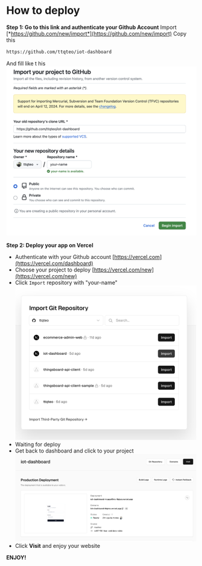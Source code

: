 # How to deploy

**Step 1: Go to this link and authenticate your Github Account** 
Import [*https://github.com/new/import*](https://github.com/new/import)
Copy this
```txt
https://github.com/ttqteo/iot-dashboard
```
And fill like t his
![Alt text](./image/image.png)

**Step 2: Deploy your app on Vercel**
* Authenticate with your Github account
[https://vercel.com](https://vercel.com/dashboard)
* Choose your project to deploy
[https://vercel.com/new](https://vercel.com/new)
* Click `Import` repository with "your-name"
![Alt text](./image/image-1.png)
* Waiting for deploy
* Get back to dashboard and click to your project
![Alt text](./image/image-2.png)
* Click **Visit** and enjoy your website

**ENJOY!**